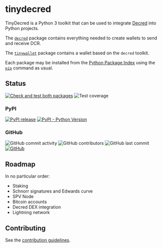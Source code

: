# tinydecred

TinyDecred is a Python 3 toolkit that can be used to integrate
[Decred](https://decred.org/) into Python projects.

The [`decred`](./decred) package contains everything needed to create wallets
to send and receive DCR.

The [`tinywallet`](./tinywallet) package contains a wallet based on the
`decred` toolkit.

Each package may be installed from the [Python Package Index](https://pypi.org/)
using the [`pip`](https://pip.pypa.io/) command as usual.

## Status

[![Check and test both packages](https://github.com/decred/tinydecred/workflows/Check%20and%20test%20both%20packages/badge.svg)](https://github.com/decred/tinydecred/actions)
![Test coverage](https://img.shields.io/badge/coverage-98%25-green)

### PyPI

[![PyPI release](https://img.shields.io/pypi/v/decred)](https://pypi.org/project/decred/)
[![PyPI - Python Version](https://img.shields.io/pypi/pyversions/decred)](https://docs.python.org/3/)

### GitHub

![GitHub commit activity](https://img.shields.io/github/commit-activity/y/decred/tinydecred)
![GitHub contributors](https://img.shields.io/github/contributors/decred/tinydecred)
![GitHub last commit](https://img.shields.io/github/last-commit/decred/tinydecred)
[![GitHub](https://img.shields.io/github/license/decred/tinydecred)](https://copyfree.org/)

## Roadmap

In no particular order:

- Staking
- Schnorr signatures and Edwards curve
- SPV Node
- Bitcoin accounts
- Decred DEX integration
- Lightning network

## Contributing

See the [contribution guidelines](./CONTRIBUTING.md).
